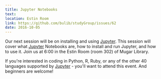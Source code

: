 ```yaml
---
title: Jupyter Notebooks 
text: 
location: Estin Room
link: https://github.com/bulib/studyGroup/issues/62
date: 2016-10-05
---
```


Our next session will be on installing and using [Jupyter](https://jupyter.org/). This session will cover what [Jupyter](https://jupyter.org/) Notebooks are, how to install and run Jupyter, and how to use it. Join us at 6:00 in the Estin Room (room 302) of Mugar Library.  

If you're interested in coding in Python, R, Ruby, or any of the other 40 languages supported by [Jupyter](https://jupyter.org/) - you'll want to attend this event. And beginners are welcome! 